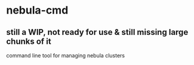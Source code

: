 # nebula-cmd


## still a WIP, not ready for use & still missing large chunks of it
command line tool for managing nebula clusters
